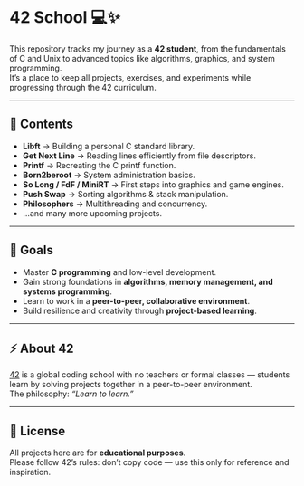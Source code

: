 # 42 School 💻✨

This repository tracks my journey as a **42 student**, from the fundamentals of C and Unix to advanced topics like algorithms, graphics, and system programming.  
It’s a place to keep all projects, exercises, and experiments while progressing through the 42 curriculum.

---

## 📂 Contents
- **Libft** → Building a personal C standard library.  
- **Get Next Line** → Reading lines efficiently from file descriptors.  
- **Printf** → Recreating the C printf function.  
- **Born2beroot** → System administration basics.  
- **So Long / FdF / MiniRT** → First steps into graphics and game engines.  
- **Push Swap** → Sorting algorithms & stack manipulation.  
- **Philosophers** → Multithreading and concurrency.  
- …and many more upcoming projects.

---

## 🎯 Goals
- Master **C programming** and low-level development.  
- Gain strong foundations in **algorithms, memory management, and systems programming**.  
- Learn to work in a **peer-to-peer, collaborative environment**.  
- Build resilience and creativity through **project-based learning**.  

---

## ⚡ About 42
[42](https://42.fr/en/homepage/) is a global coding school with no teachers or formal classes — students learn by solving projects together in a peer-to-peer environment.  
The philosophy: *“Learn to learn.”*

---

## 📜 License
All projects here are for **educational purposes**.  
Please follow 42’s rules: don’t copy code — use this only for reference and inspiration.
